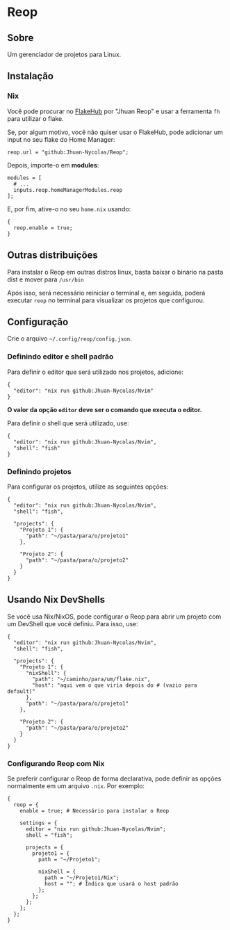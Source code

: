 # Reop

## Sobre

Um gerenciador de projetos para Linux.

## Instalação

### Nix

Você pode procurar no [FlakeHub](https://flakehub.com) por "Jhuan Reop" e usar a ferramenta `fh` para utilizar o flake.

Se, por algum motivo, você não quiser usar o FlakeHub, pode adicionar um input no seu flake do Home Manager:

```
reop.url = "github:Jhuan-Nycolas/Reop";
```

Depois, importe-o em **modules**:

```
modules = [
  # ...
  inputs.reop.homeManagerModules.reop
];
```

E, por fim, ative-o no seu `home.nix` usando:

```
{
  reop.enable = true;
}
```

## Outras distribuições

Para instalar o Reop em outras distros linux, basta baixar o binário na pasta dist e mover para `/usr/bin`

Após isso, será necessário reiniciar o terminal e, em seguida, poderá executar `reop` no terminal para visualizar os projetos que configurou.

## Configuração

Crie o arquivo `~/.config/reop/config.json`.

### Definindo editor e shell padrão

Para definir o editor que será utilizado nos projetos, adicione:

```
{
  "editor": "nix run github:Jhuan-Nycolas/Nvim"
}
```

**O valor da opção `editor` deve ser o comando que executa o editor.**

Para definir o shell que será utilizado, use:

```
{
  "editor": "nix run github:Jhuan-Nycolas/Nvim",
  "shell": "fish"
}
```

### Definindo projetos

Para configurar os projetos, utilize as seguintes opções:

```
{
  "editor": "nix run github:Jhuan-Nycolas/Nvim",
  "shell": "fish",

  "projects": {
    "Projeto 1": {
      "path": "~/pasta/para/o/projeto1"
    },

    "Projeto 2": {
      "path": "~/pasta/para/o/projeto2"
    }
  }
}
```

## Usando Nix DevShells

Se você usa Nix/NixOS, pode configurar o Reop para abrir um projeto com um DevShell que você definiu. Para isso, use:

```
{
  "editor": "nix run github:Jhuan-Nycolas/Nvim",
  "shell": "fish",

  "projects": {
    "Projeto 1": {
      "nixShell": {
        "path": "~/caminho/para/um/flake.nix",
        "host": "aqui vem o que viria depois do # (vazio para default)"
      },
      "path": "~/pasta/para/o/projeto1"
    },

    "Projeto 2": {
      "path": "~/pasta/para/o/projeto2"
    }
  }
}
```

### Configurando Reop com Nix

Se preferir configurar o Reop de forma declarativa, pode definir as opções normalmente em um arquivo `.nix`. Por exemplo:

```
{
  reop = {
    enable = true; # Necessário para instalar o Reop

    settings = {
      editor = "nix run github:Jhuan-Nycolas/Nvim";
      shell = "fish";

      projects = {
        projeto1 = {
          path = "~/Projeto1";

          nixShell = {
            path = "~/Projeto1/Nix";
            host = ""; # Indica que usará o host padrão
          };
        };
      };
    };
  };
}
```